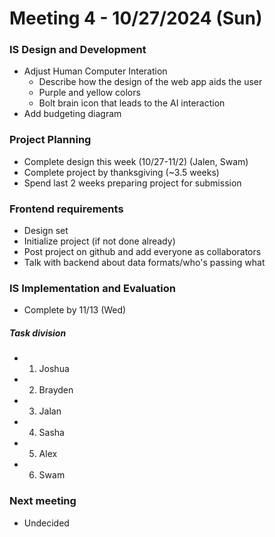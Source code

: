# Meeting 4 - 10/27/2024 (Sun)

### IS Design and Development

- Adjust Human Computer Interation
  - Describe how the design of the web app aids the user
  - Purple and yellow colors
  - Bolt brain icon that leads to the AI interaction
- Add budgeting diagram

### Project Planning

- Complete design this week (10/27-11/2) (Jalen, Swam)
- Complete project by thanksgiving (~3.5 weeks)
- Spend last 2 weeks preparing project for submission

### Frontend requirements

- Design set
- Initialize project (if not done already)
- Post project on github and add everyone as collaborators
- Talk with backend about data formats/who's passing what

### IS Implementation and Evaluation

- Complete by 11/13 (Wed)

##### Task division

- 1. Joshua
- 2. Brayden
- 3. Jalan
- 4. Sasha
- 5. Alex
- 6. Swam

### Next meeting

- Undecided
